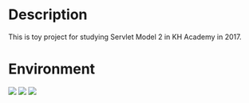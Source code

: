 # Description

This is toy project for studying Servlet Model 2 in KH Academy in 2017.

# Environment

<img src="https://img.shields.io/badge/java-E34F26?style=for-the-badge&logo=java&logoColor=white">
<img src="https://img.shields.io/badge/oracle-#F80000?style=for-the-badge&logo=oracle&logoColor=white">
<img src="https://img.shields.io/badge/jsp-#F5C300?style=for-the-badge&logo=jsp&logoColor=white">

